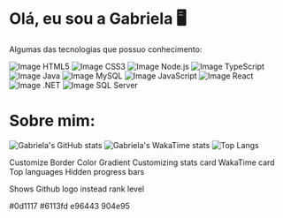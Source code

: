 # Olá, eu sou a Gabriela 🖥 

Algumas das tecnologias que possuo conhecimento:

![Image HTML5](https://img.shields.io/badge/HTML5-E34F26?style=for-the-badge&logo=html5&logoColor=white)
![Image CSS3](https://img.shields.io/badge/CSS3-1572B6?style=for-the-badge&logo=css3&logoColor=white)
![Image Node.js](https://img.shields.io/badge/Node.js-339933?style=for-the-badge&logo=nodedotjs&logoColor=white)
![Image TypeScript](https://img.shields.io/badge/TypeScript-007ACC?style=for-the-badge&logo=typescript&logoColor=white)
![Image Java](https://img.shields.io/badge/Java-ED8B00?style=for-the-badge&logo=java&logoColor=white)
![Image MySQL](https://img.shields.io/badge/MySQL-005C84?style=for-the-badge&logo=mysql&logoColor=white)
![Image JavaScript](https://img.shields.io/badge/JavaScript-323330?style=for-the-badge&logo=javascript&logoColor=F7DF1E)
![Image React](https://img.shields.io/badge/React-20232A?style=for-the-badge&logo=react&logoColor=61DAFB)
![Image .NET](https://img.shields.io/badge/.NET-512BD4?style=for-the-badge&logo=dotnet&logoColor=white)
![Image SQL Server](https://img.shields.io/badge/Microsoft_SQL_Server-CC2927?style=for-the-badge&logo=microsoft-sql-server&logoColor=white)

# Sobre mim:

![Gabriela's GitHub stats](https://github-readme-stats.vercel.app/api?username=GabrielaGonzaga\&rank_icon=github\&bg_color=30,0d1117,904e95\&title_color=fff\&text_color=fff)
![Gabriela's WakaTime stats](https://github-readme-stats.vercel.app/api/wakatime?username=GabrielaGonzaga\&bg_color=30,0d1117,904e95\&title_color=fff\&text_color=fff)
![Top Langs](https://github-readme-stats.vercel.app/api/top-langs/?username=GabrielaGonzaga\&hide_progress=true\&bg_color=30,0d1117,904e95\&title_color=fff\&text_color=fff)

Customize Border Color
Gradient
Customizing stats card
WakaTime card
Top languages
Hidden progress bars

Shows Github logo instead rank level

#0d1117
#6113fd
e96443
904e95
